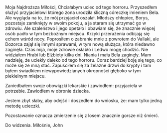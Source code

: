 Moja Najdroższa Miłości,
Chciałabym uciec od tego horroru. Przyszedłem służyć przyjacielowi
którego żona urodziła śliczną córeczkę
imieniem Bela. Ale wygląda na to, że mój przyjaciel oszalał.
Młodszy chłopiec, Borys, pozostaje zamknięty w swoim pokoju, a ja
staram się utrzymać go w zdrowiu. Ale  szaleństwo
i jego opetało i obawiam się, że znacznie więcej osób padło w tym
bezbożnym miejscu. 
Krzyki przerażenia odbijają się echem wśród nocy.
Poprosiłem o zabranie mnie z powrotem do Vallaki, ale
Dozorca zajął się innymi sprawami, w tym nową
służąca, która niedawno zaginęła.
Czas mija, moje zdrowie osłabło i
Ledwo mogę chodzić. Nie widziałem Hrabi lub
Elżbiety kilka dni. Niania i mała Bela zaginęły. 
Mam nadzieję, że uciekły daleko od tego horroru.
Coraz bardziej boję się tego, co może się ze mną stać. 
Zapuściłem się za żelazne drzwi do krypty i tam
byłem świadkiem niewypowiedzianych okropności głęboko w tym piekielnym miejscu.

Zaniedbałem swoje obowiązki lekarskie i zawiodłem:
przyjaciela w potrzebie. Zawiodłem w obronie dziecka. 

Jestem zbyt słaby, aby odejść i doszedłem do wniosku, że:
mam tylko jedną metodę ucieczki. 

Pozostawanie oznacza zmierzenie się z losem
znacznie gorsze niż śmierć.

Do widzenia.
Miłośnie,
John